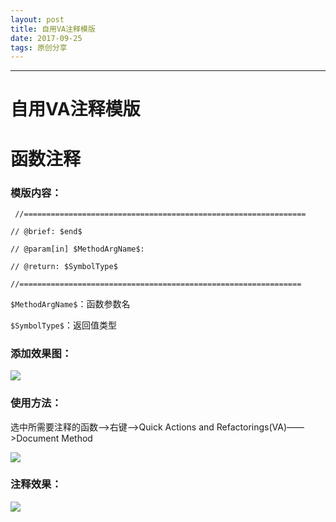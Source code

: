```yaml
---
layout: post
title: 自用VA注释模版
date: 2017-09-25
tags: 原创分享
---
```

---

# 自用VA注释模版


# 函数注释

### 模版内容：

```
 //===============================================================

// @brief: $end$

// @param[in] $MethodArgName$:

// @return: $SymbolType$

//===============================================================
```  

`$MethodArgName$`：函数参数名

`$SymbolType$`：返回值类型

### 添加效果图：

![](http://upload-images.jianshu.io/upload_images/5865351-622dfa0b1a3b3069.png?imageMogr2/auto-orient/strip%7CimageView2/2/w/1240)


### 使用方法：

选中所需要注释的函数——>右键——>Quick Actions and Refactorings(VA)——>Document Method

![](http://upload-images.jianshu.io/upload_images/5865351-c9b7eabc137db5d4.png?imageMogr2/auto-orient/strip%7CimageView2/2/w/1240)


### 注释效果：

![](http://upload-images.jianshu.io/upload_images/5865351-8e2b3c90c2ac320c.png?imageMogr2/auto-orient/strip%7CimageView2/2/w/1240)
